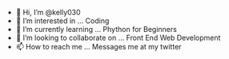 - 👋 Hi, I’m @kelly030
- 👀 I’m interested in ... Coding
- 🌱 I’m currently learning ... Phython for Beginners
- 💞️ I’m looking to collaborate on ... Front End Web Development
- 📫 How to reach me ... Messages me at my twitter
<!---
kelly030/kelly030 is a ✨ special ✨ repository because its `README.md` (this file) appears on your GitHub profile.
You can click the Preview link to take a look at your changes.
--->
